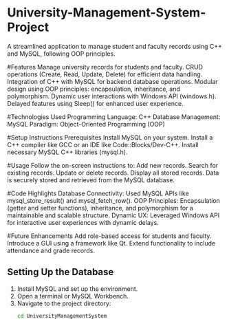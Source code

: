 # University-Management-System-Project

A streamlined application to manage student and faculty records using C++ and MySQL, following OOP principles.

#Features
Manage university records for students and faculty.
CRUD operations (Create, Read, Update, Delete) for efficient data handling.
Integration of C++ with MySQL for backend database operations.
Modular design using OOP principles: encapsulation, inheritance, and polymorphism.
Dynamic user interactions with Windows API (windows.h).
Delayed features using Sleep() for enhanced user experience.

#Technologies Used
Programming Language: C++
Database Management: MySQL
Paradigm: Object-Oriented Programming (OOP)

#Setup Instructions
Prerequisites
Install MySQL on your system.
Install a C++ compiler like GCC or an IDE like Code::Blocks/Dev-C++.
Install necessary MySQL C++ libraries (mysql.h).

#Usage
Follow the on-screen instructions to:
Add new records.
Search for existing records.
Update or delete records.
Display all stored records.
Data is securely stored and retrieved from the MySQL database.

#Code Highlights
Database Connectivity: Used MySQL APIs like mysql_store_result() and mysql_fetch_row().
OOP Principles: Encapsulation (getter and setter functions), inheritance, and polymorphism for a maintainable and scalable structure.
Dynamic UX: Leveraged Windows API for interactive user experiences with dynamic delays.

#Future Enhancements
Add role-based access for students and faculty.
Introduce a GUI using a framework like Qt.
Extend functionality to include attendance and grade records.

## Setting Up the Database

1. Install MySQL and set up the environment.
2. Open a terminal or MySQL Workbench.
3. Navigate to the project directory:
   ```bash
   cd UniversityManagementSystem

